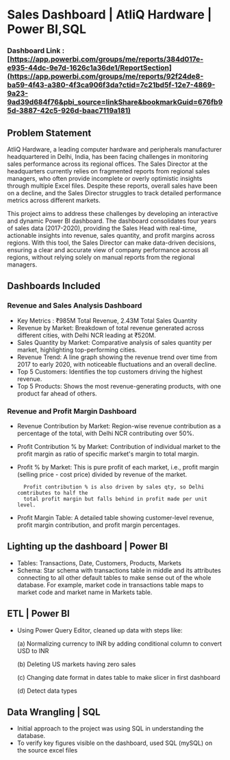 # Sales Dashboard | AtliQ Hardware | Power BI,SQL

### Dashboard Link : [https://app.powerbi.com/groups/me/reports/384d017e-e935-44dc-9e7d-1626c1a36de1/ReportSection](https://app.powerbi.com/groups/me/reports/92f24de8-ba59-4f43-a380-4f3ca906f3da?ctid=7c21bd5f-12e7-4869-9a23-9ad39d684f76&pbi_source=linkShare&bookmarkGuid=676fb95d-3887-42c5-926d-baac7119a181)

## Problem Statement

AtliQ Hardware, a leading computer hardware and peripherals manufacturer headquartered in Delhi, India, has been facing challenges in monitoring sales performance across its regional offices. The Sales Director at the headquarters currently relies on fragmented reports from regional sales managers, who often provide incomplete or overly optimistic insights through multiple Excel files. Despite these reports, overall sales have been on a decline, and the Sales Director struggles to track detailed performance metrics across different markets.

This project aims to address these challenges by developing an interactive and dynamic Power BI dashboard. The dashboard consolidates four years of sales data (2017-2020), providing the Sales Head with real-time, actionable insights into revenue, sales quantity, and profit margins across regions. With this tool, the Sales Director can make data-driven decisions, ensuring a clear and accurate view of company performance across all regions, without relying solely on manual reports from the regional managers.

## Dashboards Included
### Revenue and Sales Analysis Dashboard

- Key Metrics : ₹985M Total Revenue, 2.43M Total Sales Quantity
- Revenue by Market: Breakdown of total revenue generated across different cities, with Delhi NCR leading at ₹520M.
- Sales Quantity by Market: Comparative analysis of sales quantity per market, highlighting top-performing cities.
- Revenue Trend: A line graph showing the revenue trend over time from 2017 to early 2020, with noticeable fluctuations and an overall decline.
- Top 5 Customers: Identifies the top customers driving the highest revenue.
- Top 5 Products: Shows the most revenue-generating products, with one product far ahead of others.

### Revenue and Profit Margin Dashboard

- Revenue Contribution by Market: Region-wise revenue contribution as a percentage of the total, with Delhi NCR contributing over 50%.
- Profit Contribution % by Market: Contribution of individual market to the profit margin as ratio of specific market's margin to total margin.

- Profit % by Market: This is pure profit of each market, i.e., profit margin (selling price - cost price) divided by revenue of the market.  

        Profit contribution % is also driven by sales qty, so Delhi comtributes to half the
        total profit margin but falls behind in profit made per unit level.
- Profit Margin Table: A detailed table showing customer-level revenue, profit margin contribution, and profit margin percentages.

## Lighting up the dashboard | Power BI
- Tables: Transactions, Date, Customers, Products, Markets
- Schema: Star schema with transactions table in middle and its attributes connecting to all other default tables to make sense out of the whole database. For example, market code in transactions table maps to market code and market name in Markets table.

## ETL | Power BI
- Using Power Query Editor, cleaned up data with steps like: 

    (a) Normalizing currency to INR by adding conditional column to convert USD to INR

    (b) Deleting US markets having zero sales

    (c) Changing date format in dates table to make slicer in first dashboard

    (d) Detect data types

## Data Wrangling | SQL
- Initial approach to the project was using SQL in understanding the database.
- To verify key figures visible on the dashboard, used SQL (mySQL) on the source excel files

